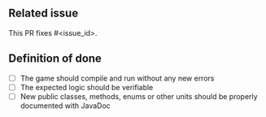 <!-- If this PR does not fixes any specific issue, you can remove this section -->
## Related issue

This PR fixes #<issue_id>.

<!-- This section is mandatory and you should check for these points every time you open a PR -->
## Definition of done

- [ ] The game should compile and run without any new errors
- [ ] The expected logic should be verifiable
- [ ] New public classes, methods, enums or other units should be properly documented with JavaDoc
